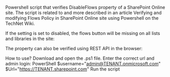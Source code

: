 Powershell script that verifies DisableFlows property of a SharePoint Online site. The script is related to and more described in an article Verifying and modifying Flows Policy in SharePoint Online site using Powershell on the TechNet Wiki.

 

If the setting is set to disabled, the flows button will be missing on all lists and libraries in the site:





 

 

The property can also be verified using REST API in the browser:



 

 

 

 

 

 

How to use?
Download and open the .ps1 file.
Enter the correct url and admin login: 
PowerShell
$username="admin@TENANT.onmicrosoft.com" 
$Url="https://TENANT.sharepoint.com"
 Run the script
 

 
